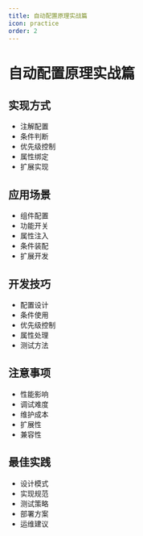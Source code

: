 ```yaml
---
title: 自动配置原理实战篇
icon: practice
order: 2
---
```


# 自动配置原理实战篇

## 实现方式
- 注解配置
- 条件判断
- 优先级控制
- 属性绑定
- 扩展实现

## 应用场景
- 组件配置
- 功能开关
- 属性注入
- 条件装配
- 扩展开发

## 开发技巧
- 配置设计
- 条件使用
- 优先级控制
- 属性处理
- 测试方法

## 注意事项
- 性能影响
- 调试难度
- 维护成本
- 扩展性
- 兼容性

## 最佳实践
- 设计模式
- 实现规范
- 测试策略
- 部署方案
- 运维建议
